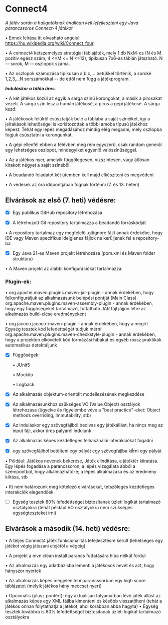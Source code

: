 # Connect4
*A félév során a hallgatóknak önállóan kell lefejleszteni egy Java parancssoros Connect-4 játékot*

• Ennek leírása itt olvasható angolul: https://hu.wikipedia.org/wiki/Connect_four

• A connect4 kétszemélyes stratégiai táblajáték, mely 1 db NxM-es (N és M pozitiv egész szám, 4 <=M <= N <=12), tipikusan 7x6-as táblán játszható. N -- sorok, M -- oszlopok száma.

• Az oszlopok számozása tipikusan a,b,c,... betükkel történik, a soroké 1,2,3,...N sorszámokkal -- de ettől nem függ a játékprogram.

***Induláskor a tábla üres.***

• A két játékos közül az egyik a sárga szinű korongokat, a másik a pirosakat vezeti. A sárga szin lesz a humán játékosé, a piros a gépi játékosé. A sárga kezd.

• A játékosok felülről csúsztatják bele a táblába a saját színeiket, így a jelrakások lehetőségei is korlátozottak a többi amöba típusú játékhoz képest. Tehát egy lépés megadásához mindig elég megadni, mely oszlopba fogjuk csúsztatni a korongunkat. 

• A gépi ellenfél ebben a félévben még rém egyszerű, csak random generál egy lehetséges oszlopot, mindegyiket egyenlő valószínűséggel.

• Az a játékos nyer, amelyik függőlegesen, vízszintesen, vagy átlósan kirakott négyet a saját színéből.

• A beadandó feladatot két ütemben kell majd elkészíteni és megvédeni

• A védések az óra időpontjában fognak történni (7. és 13. héten)

## Elvárások az első (7. heti) védésre:

- [x] Egy publikus GitHub repository létrehozása

- [x] A létrehozott Git repository tartalmazza a beadandó forráskódját

• A repository tartalmaz egy megfelelő .gitignore fájlt annak érdekébe, hogy IDE vagy Maven specifikus ideiglenes fájlok ne kerüljenek fel a repository-ba

- [x] Egy Java 21-es Maven projekt létrehozása (pom.xml és Maven folder struktúra)

• A Maven projekt az alábbi konfigurációkat tartalmazza:

### Plugin-ek:
• org.apache.maven.plugins.maven-jar-plugin - annak érdekében, hogy felkonfiguráljuk az alkalmazásunk belépési pontját (Main Class)
org.apache.maven.plugins.maven-assembly-plugin - annak érdekében, hogy egy függőségeket tartalmazó, futtatható JAR fájl jöjjön létre az alkalmazás build-elése eredményeként

• org.jacoco.jacoco-maven-plugin - annak érdekében, hogy a megírt Egység tesztek kód lefedettségét tudjuk mérni
org.apache.maven.plugins.maven-checkstyle-plugin - annak érdekében, hogy a projekten elkövetett kód formázási hibákat és egyéb rossz praktikák automatikus detektáljunk

- [x] Függőségek:

    • JUnit5

    • Mockito

    • Logback

- [x] Az alkalmazás objektum-orientált modellezésének megkezdése

- [x] Az alkalmazásunkhoz szükséges VO (Value Object) osztályok létrehozása (ügyelve és figyelembe véve a "best practice"-eket: Object methods overriding, Immutability, stb)

- [x] Az induláskor egy szövegfájlból beolvas egy játékállást, ha nincs meg az input fájl, akkor üres pályáról indulunk

- [x] Az alkalmazás képes kezdetleges felhasználói interakciókat fogadni

- [x] egy szövegfájlból betölteni egy pályát
egy szövegfájlba kiĺrni egy pályát

• Például: Játékos nevének bekérése, Játék elindítása, a játéktér kiiratása. Egy lépés fogadása a parancssoron, a lépés vizsgálata abból a szempontból, hogy alkalmazható-e; a lépés alkalmazása és az eredmény kiírása, stb 

• Itt nem határozunk meg kötelező elvárásokat, tetszőleges kezdetleges interakciók elegendőek

- [ ] Egység tesztek 80% lefedettséget biztosítanak üzleti logikát tartalmazó osztályokra (tehát például VO osztályokra nem szükséges egységteszteket írni)

## Elvárások a második (14. heti) védésre:

• A teljes Connect4 játék funkcionalitás lefejlesztésre került (lehetséges egy játékot végig játszani elejétől a végéig)

• A projekt a mvn clean install parancs futtatására hiba nélkül fordul

• Az alkalmazás egy adatbázisba lementi a játékosok nevét és azt, hogy hányszor nyertek

• Az alkalmazás képes megjeleníteni parancssorban egy high score táblázatot (melyik játékos hány meccset nyert)

• Opcionális (plusz pontért): egy aktuálisan folyamatban lévő játék állást az alkalmazás képes egy XML fájlba kimenteni és később visszatölteni (tehát a játékos onnan folytathatja a játékot, ahol korábban abba hagyta) • Egység tesztek továbbra is 80% lefedettséget biztosítanak üzleti logikát tartalmazó osztályokra
